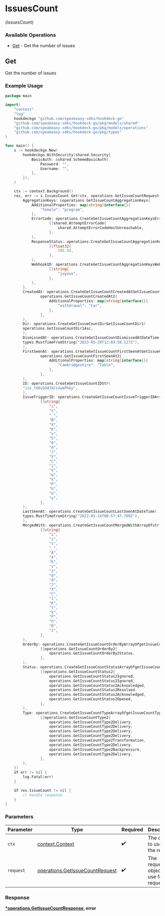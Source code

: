 # IssuesCount
(*IssuesCount*)

### Available Operations

* [Get](#get) - Get the number of issues

## Get

Get the number of issues

### Example Usage

```go
package main

import(
	"context"
	"log"
	hookdeckgo "github.com/speakeasy-sdks/hookdeck-go"
	"github.com/speakeasy-sdks/hookdeck-go/pkg/models/shared"
	"github.com/speakeasy-sdks/hookdeck-go/pkg/models/operations"
	"github.com/speakeasy-sdks/hookdeck-go/pkg/types"
)

func main() {
    s := hookdeckgo.New(
        hookdeckgo.WithSecurity(shared.Security{
            BasicAuth: &shared.SchemeBasicAuth{
                Password: "",
                Username: "",
            },
        }),
    )

    ctx := context.Background()
    res, err := s.IssuesCount.Get(ctx, operations.GetIssueCountRequest{
        AggregationKeys: &operations.GetIssueCountAggregationKeys{
            AdditionalProperties: map[string]interface{}{
                "female": "program",
            },
            ErrorCode: operations.CreateGetIssueCountAggregationKeysErrorCodeArrayOfAttemptErrorCode(
                    []shared.AttemptErrorCode{
                        shared.AttemptErrorCodeHostUnreachable,
                    },
            ),
            ResponseStatus: operations.CreateGetIssueCountAggregationKeysResponseStatusArrayOffloat32(
                    []float32{
                        785.92,
                    },
            ),
            WebhookID: operations.CreateGetIssueCountAggregationKeysWebhookIDArrayOfstr(
                    []string{
                        "joyous",
                    },
            ),
        },
        CreatedAt: operations.CreateGetIssueCountCreatedAtGetIssueCountCreatedAt2(
                operations.GetIssueCountCreatedAt2{
                    AdditionalProperties: map[string]interface{}{
                        "withdrawal": "Car",
                    },
                },
        ),
        Dir: operations.CreateGetIssueCountDirGetIssueCountDir1(
        operations.GetIssueCountDir1Asc,
        ),
        DismissedAt: operations.CreateGetIssueCountDismissedAtDateTime(
        types.MustTimeFromString("2023-05-28T12:03:58.127Z"),
        ),
        FirstSeenAt: operations.CreateGetIssueCountFirstSeenAtGetIssueCountFirstSeenAt2(
                operations.GetIssueCountFirstSeenAt2{
                    AdditionalProperties: map[string]interface{}{
                        "Cambridgeshire": "Table",
                    },
                },
        ),
        ID: operations.CreateGetIssueCountIDStr(
        "iss_YXKv5OdJXCiVwkPhGy",
        ),
        IssueTriggerID: operations.CreateGetIssueCountIssueTriggerIDArrayOfstr(
                []string{
                    "i",
                    "t",
                    "_",
                    "B",
                    "X",
                    "K",
                    "v",
                    "5",
                    "O",
                    "d",
                    "J",
                    "X",
                    "C",
                    "i",
                    "V",
                    "w",
                    "k",
                    "P",
                    "h",
                    "G",
                    "y",
                },
        ),
        LastSeenAt: operations.CreateGetIssueCountLastSeenAtDateTime(
        types.MustTimeFromString("2022-01-14T00:57:47.709Z"),
        ),
        MergedWith: operations.CreateGetIssueCountMergedWithArrayOfstr(
                []string{
                    "i",
                    "s",
                    "s",
                    "_",
                    "A",
                    "X",
                    "K",
                    "v",
                    "3",
                    "O",
                    "d",
                    "J",
                    "X",
                    "C",
                    "i",
                    "K",
                    "l",
                    "k",
                    "P",
                    "h",
                    "D",
                    "z",
                },
        ),
        OrderBy: operations.CreateGetIssueCountOrderByArrayOfgetIssueCountOrderBy2(
                []operations.GetIssueCountOrderBy2{
                    operations.GetIssueCountOrderBy2Status,
                },
        ),
        Status: operations.CreateGetIssueCountStatusArrayOfgetIssueCountStatus2(
                []operations.GetIssueCountStatus2{
                    operations.GetIssueCountStatus2Ignored,
                    operations.GetIssueCountStatus2Ignored,
                    operations.GetIssueCountStatus2Acknowledged,
                    operations.GetIssueCountStatus2Resolved,
                    operations.GetIssueCountStatus2Acknowledged,
                    operations.GetIssueCountStatus2Opened,
                },
        ),
        Type: operations.CreateGetIssueCountTypeArrayOfgetIssueCountType2(
                []operations.GetIssueCountType2{
                    operations.GetIssueCountType2Delivery,
                    operations.GetIssueCountType2Delivery,
                    operations.GetIssueCountType2Delivery,
                    operations.GetIssueCountType2Delivery,
                    operations.GetIssueCountType2Transformation,
                    operations.GetIssueCountType2Delivery,
                    operations.GetIssueCountType2Backpressure,
                    operations.GetIssueCountType2Delivery,
                },
        ),
    })
    if err != nil {
        log.Fatal(err)
    }

    if res.IssueCount != nil {
        // handle response
    }
}
```

### Parameters

| Parameter                                                                          | Type                                                                               | Required                                                                           | Description                                                                        |
| ---------------------------------------------------------------------------------- | ---------------------------------------------------------------------------------- | ---------------------------------------------------------------------------------- | ---------------------------------------------------------------------------------- |
| `ctx`                                                                              | [context.Context](https://pkg.go.dev/context#Context)                              | :heavy_check_mark:                                                                 | The context to use for the request.                                                |
| `request`                                                                          | [operations.GetIssueCountRequest](../../models/operations/getissuecountrequest.md) | :heavy_check_mark:                                                                 | The request object to use for the request.                                         |


### Response

**[*operations.GetIssueCountResponse](../../models/operations/getissuecountresponse.md), error**

